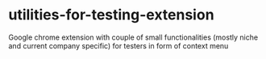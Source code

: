 # utilities-for-testing-extension

Google chrome extension with couple of small functionalities (mostly niche and current company specific) for testers in form of context menu
